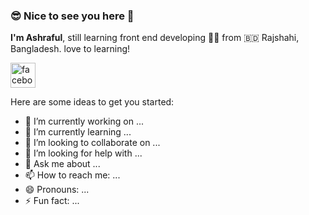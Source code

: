 ### 😎 Nice to see you here 👋


**I'm Ashraful**, still learning front end developing 🧑‍💻️  from 🇧🇩 Rajshahi, Bangladesh. love to learning!

[<img src='https://i.pinimg.com/736x/a5/8d/3a/a58d3ad79cf35a76673a8b0615bf959b.jpg' alt='facebook' height='40'>](https://www.facebook.com/https://www.facebook.com/Ashraful.Eru/)

Here are some ideas to get you started:

- 🔭 I’m currently working on ...
- 🌱 I’m currently learning ...
- 👯 I’m looking to collaborate on ...
- 🤔 I’m looking for help with ...
- 💬 Ask me about ...
- 📫 How to reach me: ...
- 😄 Pronouns: ...
- ⚡ Fun fact: ...

